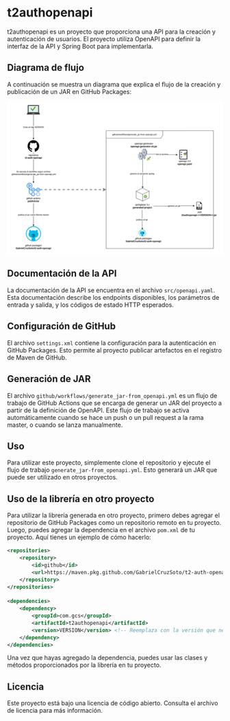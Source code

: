 # t2authopenapi

t2authopenapi es un proyecto que proporciona una API para la creación y autenticación de usuarios. El proyecto utiliza OpenAPI para definir la interfaz de la API y Spring Boot para implementarla.

## Diagrama de flujo

A continuación se muestra un diagrama que explica el flujo de la creación y publicación de un JAR en GitHub Packages:

![Diagrama de flujo](Diagram-flow.jpg)

## Documentación de la API

La documentación de la API se encuentra en el archivo `src/openapi.yaml`. Esta documentación describe los endpoints disponibles, los parámetros de entrada y salida, y los códigos de estado HTTP esperados.

## Configuración de GitHub

El archivo `settings.xml` contiene la configuración para la autenticación en GitHub Packages. Esto permite al proyecto publicar artefactos en el registro de Maven de GitHub.

## Generación de JAR

El archivo `github/workflows/generate_jar-from_openapi.yml` es un flujo de trabajo de GitHub Actions que se encarga de generar un JAR del proyecto a partir de la definición de OpenAPI. Este flujo de trabajo se activa automáticamente cuando se hace un push o un pull request a la rama master, o cuando se lanza manualmente.

## Uso

Para utilizar este proyecto, simplemente clone el repositorio y ejecute el flujo de trabajo `generate_jar-from_openapi.yml`. Esto generará un JAR que puede ser utilizado en otros proyectos.

## Uso de la librería en otro proyecto

Para utilizar la librería generada en otro proyecto, primero debes agregar el repositorio de GitHub Packages como un repositorio remoto en tu proyecto. Luego, puedes agregar la dependencia en el archivo `pom.xml` de tu proyecto. Aquí tienes un ejemplo de cómo hacerlo:

```xml
<repositories>
    <repository>
        <id>github</id>
        <url>https://maven.pkg.github.com/GabrielCruzSoto/t2-auth-openapi</url>
    </repository>
</repositories>

<dependencies>
    <dependency>
        <groupId>com.gcs</groupId>
        <artifactId>t2authopenapi</artifactId>
        <version>VERSION</version> <!-- Reemplaza con la versión que necesites -->
    </dependency>
</dependencies>
```

Una vez que hayas agregado la dependencia, puedes usar las clases y métodos proporcionados por la librería en tu proyecto.

## Licencia

Este proyecto está bajo una licencia de código abierto. Consulta el archivo de licencia para más información.


